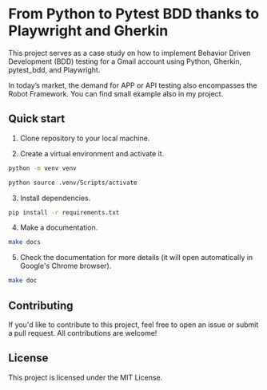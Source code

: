 # From Python to Pytest BDD thanks to Playwright and Gherkin

This project serves as a case study on how to implement Behavior Driven Development (BDD) testing 
for a Gmail account using Python, Gherkin, pytest_bdd, and Playwright.

In today’s market, the demand for APP or API testing also encompasses the Robot Framework. 
You can find small example also in my project.

## Quick start

1. Clone repository to your local machine.

2. Create a virtual environment and activate it.

```bash
python -m venv venv
```

```bash
python source .venv/Scripts/activate
```

3. Install dependencies.

```bash
pip install -r requirements.txt
```

4. Make a documentation.

```bash
make docs
```

5. Check the documentation for more details (it will open automatically in Google's Chrome browser).

```bash
make doc
```

## Contributing
If you'd like to contribute to this project, feel free to open an issue or submit a pull request. 
All contributions are welcome!

## License
This project is licensed under the MIT License.
